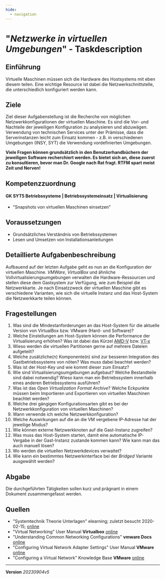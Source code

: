 ```yaml
---
hide:
  - navigation
---
```


# "*Netzwerke in virtuellen Umgebungen*" - Taskdescription

## Einführung
Virtuelle Maschinen müssen sich die Hardware des Hostsystems mit eben diesem teilen. Eine wichtige Resource ist dabei die Netzwerkschnittstelle, die unterschiedlich konfiguriert werden kann.

## Ziele
Ziel dieser Aufgabenstellung ist die Recherche von möglichen Netzwerkkonfigurationen der virtuellen Maschine. Es sind die Vor- und Nachteile der jeweiligen Konfiguration zu analysieren und abzuwägen.  
Verwendung von technischen Services unter der Prämisse, dass die Serverinstanzen leicht zum Einsatz kommen - z.B. in verschiedenen Umgebungen (INSY, SYT) die Verwendung  vordefinierten Umgebungen.

**Viele Fragen können grundsätzlich in den Benutzerhandbüchern der jeweiligen Software recherchiert werden. Es bietet sich an, diese zuerst zu konsultieren, bevor man Dr. Google nach Rat fragt. RTFM spart meist Zeit und Nerven!**

## Kompetenzzuordnung
#### GK SYT5 Betriebssysteme | Betriebssystemeinsatz | Virtualisierung
* "Snapshots von virtuellen Maschinen einsetzen"

## Voraussetzungen
* Grundsätzliches Verständnis von Betriebssystemen
* Lesen und Umsetzen von Installationsanleitungen

## Detaillierte Aufgabenbeschreibung
Aufbauend auf der letzten Aufgabe geht es nun an die Konfiguration der virtuellen Maschine.
*VMWare*, *VirtualBox* und ähnliche Vollvirtualisierungsumgebungen verwalten die Hardware-Ressourcen und stellen diese dem Gastsystem zur Verfügung, wie zum Beispiel die Netzwerkkarte.
Je nach Einsatzzweck der virtuellen Maschine gibt es verschiedene Varianten, wie sich die virtuelle Instanz und das Host-System die Netzwerkkarte teilen können.

## Fragestellungen
1. Was sind die Mindestanforderungen an das Host-System für die aktuelle Version von VirtualBox bzw. VMware (Hard- und Software)?
2. Welche Einstellungen am Host-System können die Performance der Virtualisierung erhöhen? Was ist dabei das Kürzel [AMD-V](https://www.amd.com/en/technologies/virtualization-solutions) bzw. [VT-x](https://www.intel.com/content/www/us/en/support/articles/000005486/processors.html)
3. Wieso werden die virtuellen Partitionen gerne auf mehrere Dateien aufgeteilt?
4. Welche zusätzliche(n) Komponente(n) sind zur besseren Integration des Gastbetriebssystems von nöten? Was muss dabei beachtet werden?
5. Was ist der Host-Key und wie kommt dieser zum Einsatz?
6. Wie sind Virtualisierungsumgebungen aufgebaut? Welche Bestandteile sind dabei notwendig? Wieso kann man ein Betriebssystem innerhalb eines anderen Betriebssystems ausführen?
7. Was ist das *Open Virtualization Format Archive*? Welche Eckpunkte müssen beim Importieren und Exportieren von virtuellen Maschinen beachtet werden?
8. Welche drei gängigen Konfigurationsarten gibt es bei der Netzwerkkonfiguration von virtuellen Maschinen?
9. Wann verwende ich welche Netzwerkkonfiguration?
10. Welche Auswirkungen auf die an die VM vergebene IP-Adresse hat der jeweilige Modus?
11. Wie können externe Netzwerkknoten auf die Gast-Instanz zugreifen?
12. Was muss das Host-System starten, damit eine automatische IP-Vergabe in der Gast-Instanz zustande kommen kann? Wie kann man das auch manuell lösen?
13. Wo werden die virtuellen Netzwerkdevices verwaltet?
14. Wie kann ein bestimmtes Netzwerkinterface bei der *Bridged* Variante ausgewählt werden?

## Abgabe
Die durchgeführten Tätigkeiten sollen kurz und prägnant in einem Dokument zusammengefasst werden.

## Quellen
* "Systemtechnik Theorie Unterlagen" elearning; zuletzt besucht 2020-02-15; [online](https://elearning.tgm.ac.at/course/view.php?id=1939)
* "Virtual Networking" User Manual **Virtualbox** [online](https://www.virtualbox.org/manual/UserManual.html#networkingdetails)
* "Understanding Common Networking Configurations" **vmware Docs** [online](https://docs.vmware.com/en/VMware-Workstation-Pro/16.0/com.vmware.ws.using.doc/GUID-D9B0A52D-38A2-45D7-A9EB-987ACE77F93C.html)
* "Configuring Virtual Network Adapter Settings" User Manual **VMware** [online](https://docs.vmware.com/en/VMware-Workstation-Player-for-Windows/15.0/com.vmware.player.win.using.doc/GUID-C82DCB68-2EFA-460A-A765-37225883337D.html)
* "Configuring a Virtual Network" Knowledge Base **VMware** [online](https://www.vmware.com/support/ws5/doc/ws_net.html)


---
**Version** *20230904v5*
